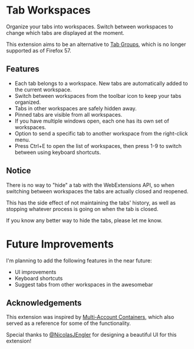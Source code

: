 # Tab Workspaces

Organize your tabs into workspaces. Switch between workspaces to change which tabs are displayed at the moment.

This extension aims to be an alternative to [Tab Groups](https://addons.mozilla.org/en-US/firefox/addon/tab-groups-panorama/), which is no longer supported as of Firefox 57.

## Features
 - Each tab belongs to a workspace. New tabs are automatically added to the current workspace.
 - Switch between workspaces from the toolbar icon to keep your tabs organized.
 - Tabs in other workspaces are safely hidden away.
 - Pinned tabs are visible from all workspaces.
 - If you have multiple windows open, each one has its own set of workspaces.
 - Option to send a specific tab to another workspace from the right-click menu.
 - Press Ctrl+E to open the list of workspaces, then press 1-9 to switch between using keyboard shortcuts.

## Notice
There is no way to "hide" a tab with the WebExtensions API, so when switching between workspaces the tabs are actually closed and reopened.

This has the side effect of not maintaining the tabs' history, as well as stopping whatever process is going on when the tab is closed.

If you know any better way to hide the tabs, please let me know.

# Future Improvements
I'm planning to add the following features in the near future:

- UI improvements
- Keyboard shortcuts
- Suggest tabs from other workspaces in the awesomebar

## Acknowledgements
This extension was inspired by [Multi-Account Containers](https://addons.mozilla.org/en-US/firefox/addon/multi-account-containers/), which also served as a reference for some of the functionality.

Special thanks to [@NicolasJEngler](http://nicolasjengler.com.ar/) for designing a beautiful UI for this extension!
